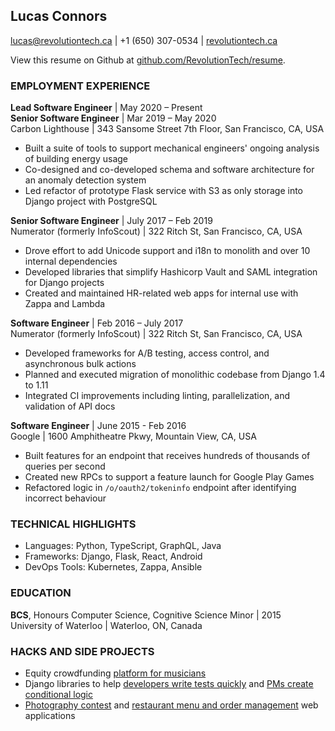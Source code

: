 ## Lucas Connors

lucas@revolutiontech.ca | +1 (650) 307-0534 | [revolutiontech.ca](https://revolutiontech.ca/)

View this resume on Github at [github.com/RevolutionTech/resume](https://github.com/RevolutionTech/resume).

### EMPLOYMENT EXPERIENCE

**Lead Software Engineer** | May 2020 – Present
<br />**Senior Software Engineer** | Mar 2019 – May 2020
<br />Carbon Lighthouse | 343 Sansome Street 7th Floor, San Francisco, CA, USA

- Built a suite of tools to support mechanical engineers' ongoing analysis of building energy usage
- Co-designed and co-developed schema and software architecture for an anomaly detection system
- Led refactor of prototype Flask service with S3 as only storage into Django project with PostgreSQL

**Senior Software Engineer** | July 2017 – Feb 2019
<br />Numerator (formerly InfoScout) | 322 Ritch St, San Francisco, CA, USA

- Drove effort to add Unicode support and i18n to monolith and over 10 internal dependencies
- Developed libraries that simplify Hashicorp Vault and SAML integration for Django projects
- Created and maintained HR-related web apps for internal use with Zappa and Lambda

**Software Engineer** | Feb 2016 – July 2017
<br />Numerator (formerly InfoScout) | 322 Ritch St, San Francisco, CA, USA

- Developed frameworks for A/B testing, access control, and asynchronous bulk actions
- Planned and executed migration of monolithic codebase from Django 1.4 to 1.11
- Integrated CI improvements including linting, parallelization, and validation of API docs

**Software Engineer** | June 2015 - Feb 2016
<br />Google | 1600 Amphitheatre Pkwy, Mountain View, CA, USA

- Built features for an endpoint that receives hundreds of thousands of queries per second
- Created new RPCs to support a feature launch for Google Play Games
- Refactored logic in `/o/oauth2/tokeninfo` endpoint after identifying incorrect behaviour

### TECHNICAL HIGHLIGHTS

- Languages: Python, TypeScript, GraphQL, Java
- Frameworks: Django, Flask, React, Android
- DevOps Tools: Kubernetes, Zappa, Ansible

### EDUCATION

**BCS**, Honours Computer Science, Cognitive Science Minor | 2015
<br />University of Waterloo | Waterloo, ON, Canada

### HACKS AND SIDE PROJECTS

- Equity crowdfunding [platform for musicians](https://github.com/RevolutionTech/perdiem-django)
- Django libraries to help [developers write tests quickly](https://github.com/RevolutionTech/django-pigeon) and [PMs create conditional logic](https://github.com/RevolutionTech/django-conditions)
- [Photography contest](https://github.com/RevolutionTech/flamingo) and [restaurant menu and order management](https://github.com/RevolutionTech/seared-quail) web applications
